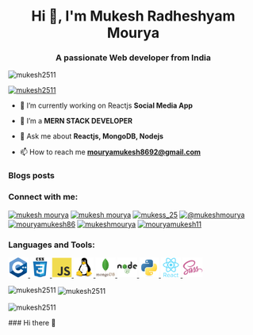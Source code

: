 <h1 align="center">Hi 👋, I'm Mukesh Radheshyam Mourya</h1>
<h3 align="center">A passionate Web developer from India</h3>

<p align="left"> <img src="https://komarev.com/ghpvc/?username=mukesh2511&label=Profile%20views&color=0e75b6&style=flat" alt="mukesh2511" /> </p>

<p align="left"> <a href="https://github.com/ryo-ma/github-profile-trophy"><img src="https://github-profile-trophy.vercel.app/?username=mukesh2511" alt="mukesh2511" /></a> </p>

- 🔭 I’m currently working on Reactjs **Social Media App**

- 🌱 I’m a **MERN STACK DEVELOPER**

- 💬 Ask me about **Reactjs, MongoDB, Nodejs**

- 📫 How to reach me **mouryamukesh8692@gmail.com**

### Blogs posts
<!-- BLOG-POST-LIST:START -->
<!-- BLOG-POST-LIST:END -->

<h3 align="left">Connect with me:</h3>
<p align="left">
<a href="https://linkedin.com/in/mukesh mourya" target="blank"><img align="center" src="https://raw.githubusercontent.com/rahuldkjain/github-profile-readme-generator/master/src/images/icons/Social/linked-in-alt.svg" alt="mukesh mourya" height="30" width="40" /></a>
<a href="https://fb.com/mukesh mourya" target="blank"><img align="center" src="https://raw.githubusercontent.com/rahuldkjain/github-profile-readme-generator/master/src/images/icons/Social/facebook.svg" alt="mukesh mourya" height="30" width="40" /></a>
<a href="https://instagram.com/mukess_25" target="blank"><img align="center" src="https://raw.githubusercontent.com/rahuldkjain/github-profile-readme-generator/master/src/images/icons/Social/instagram.svg" alt="mukess_25" height="30" width="40" /></a>
<a href="https://medium.com/@mukeshmourya" target="blank"><img align="center" src="https://raw.githubusercontent.com/rahuldkjain/github-profile-readme-generator/master/src/images/icons/Social/medium.svg" alt="@mukeshmourya" height="30" width="40" /></a>
<a href="https://www.codechef.com/users/mouryamukesh86" target="blank"><img align="center" src="https://cdn.jsdelivr.net/npm/simple-icons@3.1.0/icons/codechef.svg" alt="mouryamukesh86" height="30" width="40" /></a>
<a href="https://www.leetcode.com/mukeshmourya" target="blank"><img align="center" src="https://raw.githubusercontent.com/rahuldkjain/github-profile-readme-generator/master/src/images/icons/Social/leet-code.svg" alt="mukeshmourya" height="30" width="40" /></a>
<a href="https://auth.geeksforgeeks.org/user/mouryamukesh11" target="blank"><img align="center" src="https://raw.githubusercontent.com/rahuldkjain/github-profile-readme-generator/master/src/images/icons/Social/geeks-for-geeks.svg" alt="mouryamukesh11" height="30" width="40" /></a>
</p>

<h3 align="left">Languages and Tools:</h3>
<p align="left"> <a href="https://www.w3schools.com/cpp/" target="_blank" rel="noreferrer"> <img src="https://raw.githubusercontent.com/devicons/devicon/master/icons/cplusplus/cplusplus-original.svg" alt="cplusplus" width="40" height="40"/> </a> <a href="https://www.w3schools.com/css/" target="_blank" rel="noreferrer"> <img src="https://raw.githubusercontent.com/devicons/devicon/master/icons/css3/css3-original-wordmark.svg" alt="css3" width="40" height="40"/> </a> <a href="https://developer.mozilla.org/en-US/docs/Web/JavaScript" target="_blank" rel="noreferrer"> <img src="https://raw.githubusercontent.com/devicons/devicon/master/icons/javascript/javascript-original.svg" alt="javascript" width="40" height="40"/> </a> <a href="https://www.linux.org/" target="_blank" rel="noreferrer"> <img src="https://raw.githubusercontent.com/devicons/devicon/master/icons/linux/linux-original.svg" alt="linux" width="40" height="40"/> </a> <a href="https://www.mongodb.com/" target="_blank" rel="noreferrer"> <img src="https://raw.githubusercontent.com/devicons/devicon/master/icons/mongodb/mongodb-original-wordmark.svg" alt="mongodb" width="40" height="40"/> </a> <a href="https://nodejs.org" target="_blank" rel="noreferrer"> <img src="https://raw.githubusercontent.com/devicons/devicon/master/icons/nodejs/nodejs-original-wordmark.svg" alt="nodejs" width="40" height="40"/> </a> <a href="https://www.python.org" target="_blank" rel="noreferrer"> <img src="https://raw.githubusercontent.com/devicons/devicon/master/icons/python/python-original.svg" alt="python" width="40" height="40"/> </a> <a href="https://reactjs.org/" target="_blank" rel="noreferrer"> <img src="https://raw.githubusercontent.com/devicons/devicon/master/icons/react/react-original-wordmark.svg" alt="react" width="40" height="40"/> </a> <a href="https://sass-lang.com" target="_blank" rel="noreferrer"> <img src="https://raw.githubusercontent.com/devicons/devicon/master/icons/sass/sass-original.svg" alt="sass" width="40" height="40"/> </a> </p>

<p><img align="left" src="https://github-readme-stats.vercel.app/api/top-langs?username=mukesh2511&show_icons=true&locale=en&layout=compact" alt="mukesh2511" /></p>

<p>&nbsp;<img align="center" src="https://github-readme-stats.vercel.app/api?username=mukesh2511&show_icons=true&locale=en" alt="mukesh2511" /></p>

<p><img align="center" src="https://github-readme-streak-stats.herokuapp.com/?user=mukesh2511&" alt="mukesh2511" /></p>
### Hi there 👋

<!--
**mukesh2511/mukesh2511** is a ✨ _special_ ✨ repository because its `README.md` (this file) appears on your GitHub profile.

Here are some ideas to get you started:

- 🔭 I’m currently working on ...
- 🌱 I’m currently learning ...
- 👯 I’m looking to collaborate on ...
- 🤔 I’m looking for help with ...
- 💬 Ask me about ...
- 📫 How to reach me: ...
- 😄 Pronouns: ...
- ⚡ Fun fact: ...
-->
